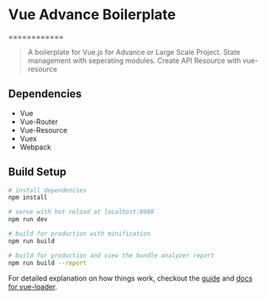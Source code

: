 # Vue Advance Boilerplate
============
> A boilerplate for Vue.js for Advance or Large Scale Project.
> State management with seperating modules.
> Create API Resource with vue-resource

## Dependencies
* Vue
* Vue-Router
* Vue-Resource
* Vuex
* Webpack

## Build Setup

``` bash
# install dependencies
npm install

# serve with hot reload at localhost:8080
npm run dev

# build for production with minification
npm run build

# build for production and view the bundle analyzer report
npm run build --report
```

For detailed explanation on how things work, checkout the [guide](http://vuejs-templates.github.io/webpack/) and [docs for vue-loader](http://vuejs.github.io/vue-loader).
